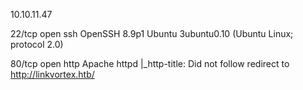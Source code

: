 
10.10.11.47

22/tcp open  ssh     OpenSSH 8.9p1 Ubuntu 3ubuntu0.10 (Ubuntu Linux; protocol 2.0)

80/tcp open  http    Apache httpd
|_http-title: Did not follow redirect to http://linkvortex.htb/


